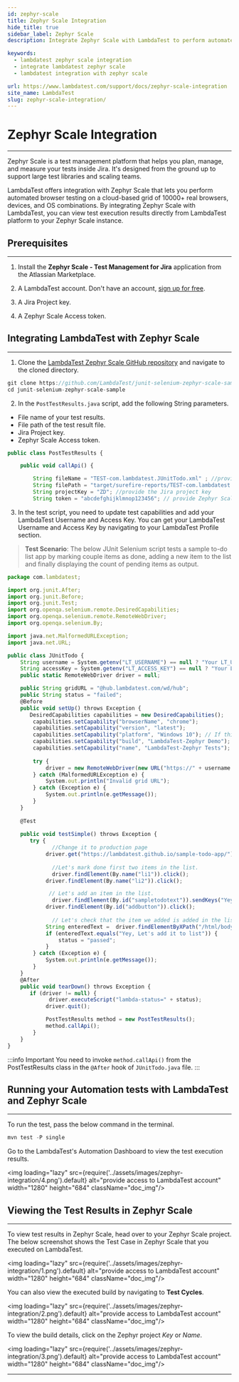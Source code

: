 ```yaml
---
id: zephyr-scale
title: Zephyr Scale Integration
hide_title: true
sidebar_label: Zephyr Scale
description: Integrate Zephyr Scale with LambdaTest to perform automated browser testing, and view test results directly from the LambdaTest platform to your Zephyr Scale instance.

keywords:
  - lambdatest zephyr scale integration
  - integrate lambdatest zephyr scale
  - lambdatest integration with zephyr scale

url: https://www.lambdatest.com/support/docs/zephyr-scale-integration
site_name: LambdaTest
slug: zephyr-scale-integration/
---
```


<script type="application/ld+json"
      dangerouslySetInnerHTML={{ __html: JSON.stringify({
       "@context": "https://schema.org",
        "@type": "BreadcrumbList",
        "itemListElement": [{
          "@type": "ListItem",
          "position": 1,
          "name": "LambdaTest",
          "item": "https://www.lambdatest.com"
        },{
          "@type": "ListItem",
          "position": 2,
          "name": "Support",
          "item": "https://www.lambdatest.com/support/docs/"
        },{
          "@type": "ListItem",
          "position": 3,
          "name": "Zephyr Scale Integration",
          "item": "https://www.lambdatest.com/support/docs/zephyr-scale-integration/"
        }]
      })
    }}
></script>

# Zephyr Scale Integration
---

Zephyr Scale is a test management platform that helps you plan, manage, and measure your tests inside Jira. It's designed from the ground up to support large test libraries and scaling teams.

LambdaTest offers integration with Zephyr Scale that lets you perform automated browser testing on a cloud-based grid of 10000+ real browsers, devices, and OS combinations. By integrating Zephyr Scale with LambdaTest, you can view test execution results directly from LambdaTest platform to your Zephyr Scale instance.

## Prerequisites
---

1. Install the **Zephyr Scale - Test Management for Jira** application from the Atlassian Marketplace.

2. A LambdaTest account. Don't have an account, [sign up for free](https://accounts.lambdatest.com/register).

3. A Jira Project key.

4. A Zephyr Scale Access token.

## Integrating LambdaTest with Zephyr Scale
---

1. Clone the [LambdaTest Zephyr Scale GitHub repository](https://github.com/LambdaTest/junit-selenium-zephyr-scale-sample) and navigate to the cloned directory.

```js
git clone https://github.com/LambdaTest/junit-selenium-zephyr-scale-sample
cd junit-selenium-zephyr-scale-sample
```

2. In the `PostTestResults.java` script, add the following String parameters.

* File name of your test results.
* File path of the test result file.
* Jira Project key.
* Zephyr Scale Access token.

```js 
public class PostTestResults {

    public void callApi() {

        String fileName = "TEST-com.lambdatest.JUnitTodo.xml" ; //provide the file name of the test results
        String filePath = "target/surefire-reports/TEST-com.lambdatest.JUnitTodo.xml"; //provide the file path of the test result file
        String projectKey = "ZD"; //provide the Jira project key 
        String token = "abcdefghijklmnop123456"; // provide Zephyr Scale access token
```
3. In the test script, you need to update test capabilities and add your LambdaTest Username and Access Key. You can get your LambdaTest Username and Access Key by navigating to your LambdaTest Profile section.

>**Test Scenario**: The below JUnit Selenium script tests a sample to-do list app by marking couple items as done, adding a new item to the list and finally displaying the count of pending items as output.

```js title="JUnitTodo.java"
package com.lambdatest;

import org.junit.After;
import org.junit.Before;
import org.junit.Test;
import org.openqa.selenium.remote.DesiredCapabilities;
import org.openqa.selenium.remote.RemoteWebDriver;
import org.openqa.selenium.By;

import java.net.MalformedURLException;
import java.net.URL;

public class JUnitTodo {
    String username = System.getenv("LT_USERNAME") == null ? "Your LT_USERNAME" : System.getenv("LT_USERNAME");
    String accessKey = System.getenv("LT_ACCESS_KEY") == null ? "Your LT_ACCESS_KEY" : System.getenv("LT_ACCESS_KEY");
    public static RemoteWebDriver driver = null;

    public String gridURL = "@hub.lambdatest.com/wd/hub";
    public String status = "failed";
    @Before
    public void setUp() throws Exception {
       DesiredCapabilities capabilities = new DesiredCapabilities();
        capabilities.setCapability("browserName", "chrome");
        capabilities.setCapability("version", "latest");
        capabilities.setCapability("platform", "Windows 10"); // If this cap isn't specified, it will just get the any available one
        capabilities.setCapability("build", "LambdaTest-Zephyr Demo");
        capabilities.setCapability("name", "LambdaTest-Zephyr Tests");
       
        try {
            driver = new RemoteWebDriver(new URL("https://" + username + ":" + accessKey + gridURL), capabilities);
        } catch (MalformedURLException e) {
            System.out.println("Invalid grid URL");
        } catch (Exception e) {
            System.out.println(e.getMessage());
        }
    }
  
    @Test
    
    public void testSimple() throws Exception {
       try {
              //Change it to production page
            driver.get("https://lambdatest.github.io/sample-todo-app/");
             
              //Let's mark done first two items in the list.
              driver.findElement(By.name("li1")).click();
            driver.findElement(By.name("li2")).click();

             // Let's add an item in the list.
              driver.findElement(By.id("sampletodotext")).sendKeys("Yey, Let's add it to list");
            driver.findElement(By.id("addbutton")).click();
             
              // Let's check that the item we added is added in the list.
            String enteredText =  driver.findElementByXPath("/html/body/div/div/div/ul/li[6]/span").getText();
            if (enteredText.equals("Yey, Let's add it to list")) {
                status = "passed";
            }
        } catch (Exception e) {
            System.out.println(e.getMessage());
        }
    }
    @After
    public void tearDown() throws Exception {
       if (driver != null) {
             driver.executeScript("lambda-status=" + status);
            driver.quit();

            PostTestResults method = new PostTestResults();
            method.callApi();
        }
    }
}
```
:::info Important
You need to invoke `method.callApi()` from the PostTestResults class in the `@After` hook of `JUnitTodo.java` file.
:::

## Running your Automation tests with LambdaTest and Zephyr Scale
---

To run the test, pass the below command in the terminal.

```js
mvn test -P single
```

Go to the LambdaTest's Automation Dashboard to view the test execution results.

<img loading="lazy" src={require('../assets/images/zephyr-integration/4.png').default} alt="provide access to LambdaTest account" width="1280" height="684" className="doc_img"/>


## Viewing the Test Results in Zephyr Scale
---

To view test results in Zephyr Scale, head over to your Zephyr Scale project. The below screenshot shows the Test Case in Zephyr Scale that you executed on LambdaTest.

<img loading="lazy" src={require('../assets/images/zephyr-integration/1.png').default} alt="provide access to LambdaTest account" width="1280" height="684" className="doc_img"/>

You can also view the executed build by navigating to **Test Cycles**.

<img loading="lazy" src={require('../assets/images/zephyr-integration/2.png').default} alt="provide access to LambdaTest account" width="1280" height="684" className="doc_img"/>

To view the build details, click on the Zephyr project *Key* or *Name*.

<img loading="lazy" src={require('../assets/images/zephyr-integration/3.png').default} alt="provide access to LambdaTest account" width="1280" height="684" className="doc_img"/>

---





